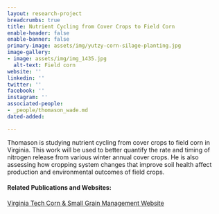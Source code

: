 ```yaml
---
layout: research-project
breadcrumbs: true
title: Nutrient Cycling from Cover Crops to Field Corn
enable-header: false
enable-banner: false
primary-image: assets/img/yutzy-corn-silage-planting.jpg
image-gallery:
- image: assets/img/img_1435.jpg
  alt-text: Field corn
website: ''
linkedin: ''
twitter: ''
facebook: ''
instagram: ''
associated-people:
- _people/thomason_wade.md
dated-added: 

---
```

Thomason is studying nutrient cycling from cover crops to field corn in Virginia. This work will be used to better quantify the rate and timing of nitrogen release from various winter annual cover crops. He is also assessing how cropping system changes that improve soil health affect production and environmental outcomes of field crops.

#### Related Publications and Websites:

[Virginia Tech Corn & Small Grain Management Website](https://www.grains.spes.vt.edu/)